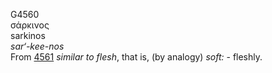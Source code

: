 <body>
  <p>G4560<br>  σάρκινος  <br> sarkinos  <br><i>sar‘-kee-nos </i><br>From <a href="g4561.htm">4561</a>  <i>similar</i> <i>to</i> <i>flesh</i>, that is, (by analogy) <i>soft:</i> - fleshly.<br></p>
 </body>